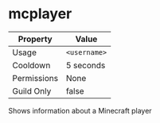 # mcplayer

| Property | Value |
|----------|-------|
| Usage | `<username>` |
| Cooldown | 5 seconds |
| Permissions | None |
| Guild Only | false |

Shows information about a Minecraft player